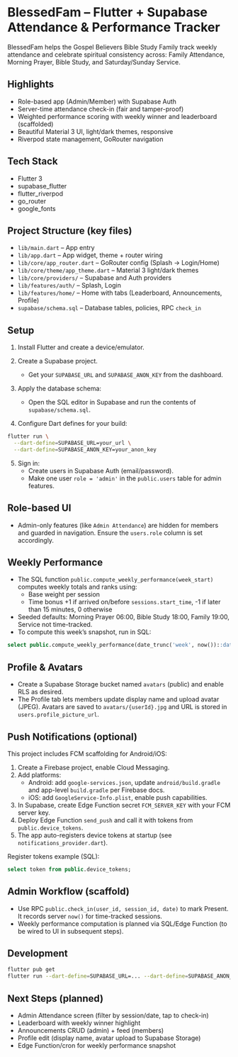 # BlessedFam – Flutter + Supabase Attendance & Performance Tracker

BlessedFam helps the Gospel Believers Bible Study Family track weekly attendance and celebrate spiritual consistency across: Family Attendance, Morning Prayer, Bible Study, and Saturday/Sunday Service.

## Highlights
- Role-based app (Admin/Member) with Supabase Auth
- Server-time attendance check-in (fair and tamper-proof)
- Weighted performance scoring with weekly winner and leaderboard (scaffolded)
- Beautiful Material 3 UI, light/dark themes, responsive
- Riverpod state management, GoRouter navigation

## Tech Stack
- Flutter 3
- supabase_flutter
- flutter_riverpod
- go_router
- google_fonts

## Project Structure (key files)
- `lib/main.dart` – App entry
- `lib/app.dart` – App widget, theme + router wiring
- `lib/core/app_router.dart` – GoRouter config (Splash → Login/Home)
- `lib/core/theme/app_theme.dart` – Material 3 light/dark themes
- `lib/core/providers/` – Supabase and Auth providers
- `lib/features/auth/` – Splash, Login
- `lib/features/home/` – Home with tabs (Leaderboard, Announcements, Profile)
- `supabase/schema.sql` – Database tables, policies, RPC `check_in`

## Setup
1) Install Flutter and create a device/emulator.

2) Create a Supabase project.
   - Get your `SUPABASE_URL` and `SUPABASE_ANON_KEY` from the dashboard.

3) Apply the database schema:
   - Open the SQL editor in Supabase and run the contents of `supabase/schema.sql`.

4) Configure Dart defines for your build:
```bash
flutter run \
  --dart-define=SUPABASE_URL=your_url \
  --dart-define=SUPABASE_ANON_KEY=your_anon_key
```

5) Sign in:
   - Create users in Supabase Auth (email/password).
   - Make one user `role = 'admin'` in the `public.users` table for admin features.

## Role-based UI
- Admin-only features (like `Admin Attendance`) are hidden for members and guarded in navigation. Ensure the `users.role` column is set accordingly.

## Weekly Performance
- The SQL function `public.compute_weekly_performance(week_start)` computes weekly totals and ranks using:
  - Base weight per session
  - Time bonus +1 if arrived on/before `sessions.start_time`, -1 if later than 15 minutes, 0 otherwise
- Seeded defaults: Morning Prayer 06:00, Bible Study 18:00, Family 19:00, Service not time-tracked.
- To compute this week’s snapshot, run in SQL:
```sql
select public.compute_weekly_performance(date_trunc('week', now())::date);
```

## Profile & Avatars
- Create a Supabase Storage bucket named `avatars` (public) and enable RLS as desired.
- The Profile tab lets members update display name and upload avatar (JPEG). Avatars are saved to `avatars/{userId}.jpg` and URL is stored in `users.profile_picture_url`.

## Push Notifications (optional)
This project includes FCM scaffolding for Android/iOS:
1) Create a Firebase project, enable Cloud Messaging.
2) Add platforms:
   - Android: add `google-services.json`, update `android/build.gradle` and app-level `build.gradle` per Firebase docs.
   - iOS: add `GoogleService-Info.plist`, enable push capabilities.
3) In Supabase, create Edge Function secret `FCM_SERVER_KEY` with your FCM server key.
4) Deploy Edge Function `send_push` and call it with tokens from `public.device_tokens`.
5) The app auto-registers device tokens at startup (see `notifications_provider.dart`).

Register tokens example (SQL):
```sql
select token from public.device_tokens;
```


## Admin Workflow (scaffold)
- Use RPC `public.check_in(user_id, session_id, date)` to mark Present. It records server `now()` for time-tracked sessions.
- Weekly performance computation is planned via SQL/Edge Function (to be wired to UI in subsequent steps).

## Development
```bash
flutter pub get
flutter run --dart-define=SUPABASE_URL=... --dart-define=SUPABASE_ANON_KEY=...
```

## Next Steps (planned)
- Admin Attendance screen (filter by session/date, tap to check-in)
- Leaderboard with weekly winner highlight
- Announcements CRUD (admin) + feed (members)
- Profile edit (display name, avatar upload to Supabase Storage)
- Edge Function/cron for weekly performance snapshot
